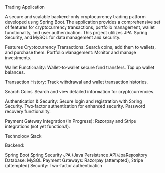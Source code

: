 Trading Application

A secure and scalable backend-only cryptocurrency trading platform developed using Spring Boot. The application provides a comprehensive set of features for cryptocurrency transactions, portfolio management, wallet functionality, and user authentication. This project utilizes JPA, Spring Security, and MySQL for data management and security.

Features
Cryptocurrency Transactions: Search coins, add them to wallets, and purchase them.
Portfolio Management: Monitor and manage investments.

Wallet Functionality:
Wallet-to-wallet secure fund transfers.
Top up wallet balances.

Transaction History: Track withdrawal and wallet transaction histories.

Search Coins: Search and view detailed information for cryptocurrencies.

Authentication & Security:
Secure login and registration with Spring Security.
Two-factor authentication for enhanced security.
Password recovery functionality.

Payment Gateway Integration (In Progress): Razorpay and Stripe integrations (not yet functional).

Technology Stack

Backend:

Spring Boot
Spring Security
JPA (Java Persistence API)JpaRepository
Database: MySQL
Payment Gateways: Razorpay (attempted), Stripe (attempted)
Security: Two-factor authentication
